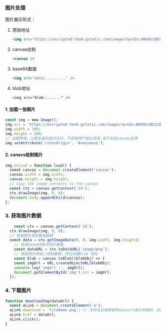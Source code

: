 ### 图片处理

图片展示形式：

1. 原始地址

   ```html
   <img src="https://encrypted-tbn0.gstatic.com/images?q=tbn:ANd9GcQBJ22BlP9YqLQtH8zNmwAwZxUl8WO7IqIhwHhJeZSNGE6jXDXi" />
   ```

2. canvas绘制

   ```html
   <canvas />
   ```

3. base64数据

   ```html
   <img src="data:........." />
   ```

4. blob地址

   ```
   <img src="blob:......." />
   ```

#### 1. 加载一张图片

```javascript
const img = new Image();
img.src = 'https://encrypted-tbn0.gstatic.com/images?q=tbn:ANd9GcQBJ22BlP9YqLQtH8zNmwAwZxUl8WO7IqIhwHhJeZSNGE6jXDXi';
img.width = 300;
img.height = 200;
// 设置跨域，以匿名者的身份访问，不获取用户相关信息,用于后续canvas处理
img.setAttribute('crossOrigin', 'Anonymous');
```

#### 2. canavs绘制图片

```javascript
img.onload = function load() {
  const canvas = document.createElement('canvas');
  canvas.width = img.width;
  canvas.height = img.height;
  // Copy the image contents to the canvas
  const ctx = canvas.getContext('2d');
  ctx.drawImage(img, 0, 0);
  document.body.appendChild(canvas);
};
```

### 3. 获取图片数据

```javascript
	const ctx = canvas.getContext('2d');
  ctx.drawImage(img, 0, 0);
  // 获取图片类型数组数据
  const data = ctx.getImageData(0, 0, img.width, img.height);
	// 获取base64格式图片数据
	const dataURL = ctx.toDataURL('image/png');
	// 获取图片原始二进制数据，然后创建blob 地址
	const blob = canvas.toBlob((blobObj) => {
    const imgUrl = URL.createObjectURL(blobObj);
    console.log('imgUrl :', imgUrl);
    document.getElementById('img').src = imgUrl;
  });
```

### 4. 下载图片

```javascript
function downloadImg(dataUrl) {
  const aLink = document.createElement('a');
  aLink.download = 'fileName.png'; // 文件名后缀需要和dataurl表示的相同，否则可能乱码
  aLink.href = dataUrl;
  aLink.click();
}
```

